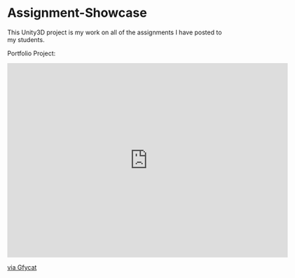 # Assignment-Showcase
This Unity3D project is my work on all of the assignments I have posted to my students.

Portfolio Project:
<iframe src='https://gfycat.com/ifr/TemptingRingedKakarikis' frameborder='0' scrolling='no' allowfullscreen width='640' height='444'></iframe><p> <a href="https://gfycat.com/temptingringedkakarikis-unity3d-gamedev">via Gfycat</a></p>
